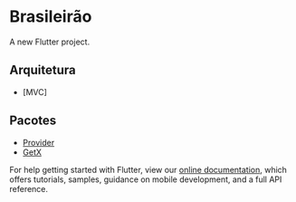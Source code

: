 # Brasileirão

A new Flutter project.

## Arquitetura

- [MVC]

## Pacotes

- [Provider](https://pub.dev/packages/provider)
- [GetX](https://pub.dev/packages/get)

For help getting started with Flutter, view our
[online documentation](https://flutter.dev/docs), which offers tutorials,
samples, guidance on mobile development, and a full API reference.
